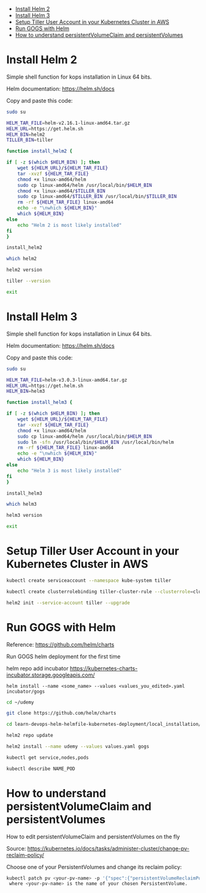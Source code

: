 <!-- TOC -->

- [Install Helm 2](#install-helm-2)
- [Install Helm 3](#install-helm-3)
- [Setup Tiller User Account in your Kubernetes Cluster in AWS](#setup-tiller-user-account-in-your-kubernetes-cluster-in-aws)
- [Run GOGS with Helm](#run-gogs-with-helm)
- [How to understand persistentVolumeClaim and persistentVolumes](#how-to-understand-persistentvolumeclaim-and-persistentvolumes)

<!-- TOC -->

# Install Helm 2

Simple shell function for kops installation in Linux 64 bits.

Helm documentation: https://helm.sh/docs

Copy and paste this code:

```bash
sudo su

HELM_TAR_FILE=helm-v2.16.1-linux-amd64.tar.gz
HELM_URL=https://get.helm.sh
HELM_BIN=helm2
TILLER_BIN=tiller

function install_helm2 {

if [ -z $(which $HELM_BIN) ]; then
    wget ${HELM_URL}/${HELM_TAR_FILE}
    tar -xvzf ${HELM_TAR_FILE}
    chmod +x linux-amd64/helm
    sudo cp linux-amd64/helm /usr/local/bin/$HELM_BIN
    chmod +x linux-amd64/$TILLER_BIN
    sudo cp linux-amd64/$TILLER_BIN /usr/local/bin/$TILLER_BIN
    rm -rf ${HELM_TAR_FILE} linux-amd64
    echo -e "\nwhich ${HELM_BIN}"
    which ${HELM_BIN}
else
    echo "Helm 2 is most likely installed"
fi
}

install_helm2

which helm2

helm2 version

tiller --version

exit
```


# Install Helm 3

Simple shell function for kops installation in Linux 64 bits.

Helm documentation: https://helm.sh/docs

Copy and paste this code:

```bash
sudo su

HELM_TAR_FILE=helm-v3.0.3-linux-amd64.tar.gz
HELM_URL=https://get.helm.sh
HELM_BIN=helm3

function install_helm3 {

if [ -z $(which $HELM_BIN) ]; then
    wget ${HELM_URL}/${HELM_TAR_FILE}
    tar -xvzf ${HELM_TAR_FILE}
    chmod +x linux-amd64/helm
    sudo cp linux-amd64/helm /usr/local/bin/$HELM_BIN
    sudo ln -sfn /usr/local/bin/$HELM_BIN /usr/local/bin/helm
    rm -rf ${HELM_TAR_FILE} linux-amd64
    echo -e "\nwhich ${HELM_BIN}"
    which ${HELM_BIN}
else
    echo "Helm 3 is most likely installed"
fi
}

install_helm3

which helm3

helm3 version

exit
```

# Setup Tiller User Account in your Kubernetes Cluster in AWS

```bash
kubectl create serviceaccount --namespace kube-system tiller

kubectl create clusterrolebinding tiller-cluster-rule --clusterrole=cluster-admin --serviceaccount=kube-system:tiller

helm2 init --service-account tiller --upgrade
```

# Run GOGS with Helm

Reference: https://github.com/helm/charts

Run GOGS helm deployment for the first time


helm repo add incubator https://kubernetes-charts-incubator.storage.googleapis.com/

`helm install --name <some_name> --values <values_you_edited>.yaml incubator/gogs`


```bash
cd ~/udemy

git clone https://github.com/helm/charts

cd learn-devops-helm-helmfile-kubernetes-deployment/local_installation/gogs

helm2 repo update

helm2 install --name udemy --values values.yaml gogs

kubectl get service,nodes,pods

kubectl describe NAME_POD
```

# How to understand persistentVolumeClaim and persistentVolumes

How to edit persistentVolumeClaim and persistentVolumes on the fly

Source: https://kubernetes.io/docs/tasks/administer-cluster/change-pv-reclaim-policy/


Choose one of your PersistentVolumes and change its reclaim policy:

```bash
kubectl patch pv <your-pv-name> -p '{"spec":{"persistentVolumeReclaimPolicy":"Retain"}}'
 where <your-pv-name> is the name of your chosen PersistentVolume.
```